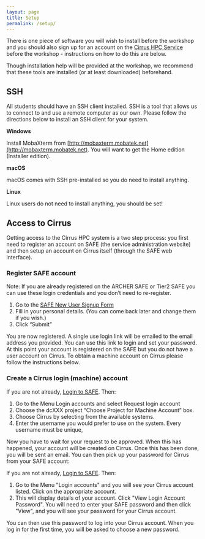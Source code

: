 ```yaml
---
layout: page
title: Setup
permalink: /setup/
---
```


There is one piece of software you will wish to install before the workshop and you
should also sign up for an account on the [Cirrus HPC Service](http://www.cirrus.ac..uk)
before the workshop - instructions on how to do this are below.

Though installation help will be provided at the workshop, 
we recommend that these tools are installed (or at least downloaded) beforehand.

## SSH

All students should have an SSH client installed.
SSH is a tool that allows us to connect to and use a remote computer as our own.
Please follow the directions below to install an SSH client for your system.

**Windows**

Install MobaXterm from [http://mobaxterm.mobatek.net](http://mobaxterm.mobatek.net).
You will want to get the Home edition (Installer edition).

**macOS**

macOS comes with SSH pre-installed so you do need to install anything.

**Linux**

Linux users do not need to install anything, you should be set!

## Access to Cirrus

Getting access to the Cirrus HPC system is a two step process: you first need to 
register an account on SAFE (the service administration website) and then setup
an account on Cirrus itself (through the SAFE web interface).

### Register SAFE account

Note: If you are already registered on the ARCHER SAFE or Tier2 SAFE you can use 
these login credentials and you don’t need to re-register.

  1. Go to the [SAFE New User Signup Form](https://www.archer.ac.uk/tier2/signup.jsp)
  2. Fill in your personal details. (You can come back later and change them if you wish.)
  3. Click “Submit”

You are now registered. A single use login link will be emailed to the email
address you provided. You can use this link to login and set your password.
At this point your account is registered on the SAFE but you do not have a
user account on Cirrus. To obtain a machine account on Cirrus please follow the
instructions below.

### Create a Cirrus login (machine) account

If you are not already, [Login to SAFE](https://www.archer.ac.uk/tier2/). Then:

  1. Go to the Menu Login accounts and select Request login account
  2. Choose the dcXXX project “Choose Project for Machine Account” box.
  3. Choose Cirrus by selecting from the available systems.
  4. Enter the username you would prefer to use on the system. Every
     username must be unique,

Now you have to wait for your request to be approved. When this has happened,
your account will be created on Cirrus. Once this has been done, you will be
sent an email. You can then pick up your password for Cirrus
from your SAFE account:

If you are not already, [Login to SAFE](https://www.archer.ac.uk/tier2/). Then:

  1. Go to the Menu "Login accounts" and you will see your Cirrus account listed.
     Click on the appropriate account.
  2. This will display details of your account. Click "View Login Account Password".
     You will need to enter your SAFE password and then click "View", and you will
     see your password for your Cirrus account.

You can then use this password to log into your Cirrus account. When you log in for
the first time, you will be asked to choose a new password.

